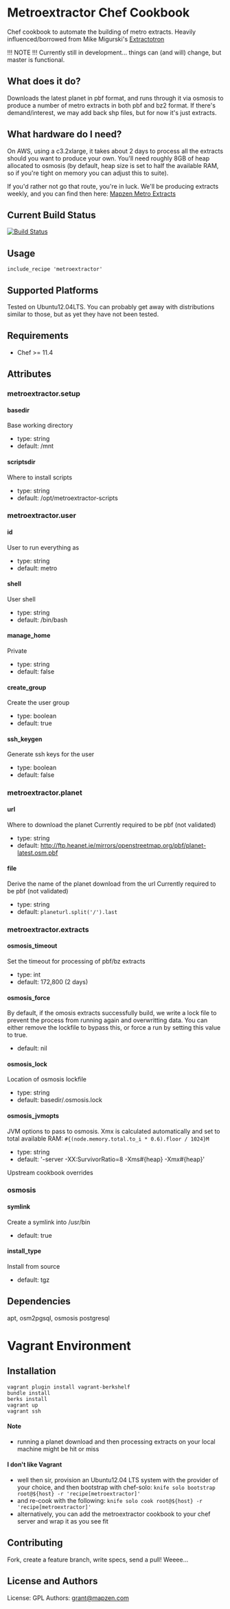 Metroextractor Chef Cookbook
===================

Chef cookbook to automate the building of metro extracts.
Heavily influenced/borrowed from Mike Migurski's [Extractotron](https://github.com/migurski/Extractotron/)

!!! NOTE !!! Currently still in development... things can (and will) change, but master is functional.

What does it do?
----------------
Downloads the latest planet in pbf format, and runs through it via osmosis to produce a number of metro
extracts in both pbf and bz2 format. If there's demand/interest, we may add back shp files, but for now
it's just extracts.

What hardware do I need?
------------------------
On AWS, using a c3.2xlarge, it takes about 2 days to process all the extracts should you want to produce
your own. You'll need roughly 8GB of heap allocated to osmosis (by default, heap size is set to half
the available RAM, so if you're tight on memory you can adjust this to suite).

If you'd rather not go that route, you're in luck. We'll be producing extracts weekly, and you can find
then here: [Mapzen Metro Extracts](http://metro-extracts.mapzen.com)

Current Build Status
--------------------
[![Build Status](https://secure.travis-ci.org/mapzen/chef-metroextractor.png)](http://travis-ci.org/mapzen/chef-metroextractor)

Usage
-----
    include_recipe 'metroextractor'

Supported Platforms
-------------------
Tested on Ubuntu12.04LTS. You can probably get away with distributions similar to those, but as yet
they have not been tested.

Requirements
------------
* Chef >= 11.4

Attributes
----------
### metroextractor.setup

#### basedir
Base working directory
* type: string
* default: /mnt

#### scriptsdir
Where to install scripts
* type: string
* default: /opt/metroextractor-scripts

### metroextractor.user

#### id
User to run everything as
* type: string
* default: metro

#### shell
User shell
* type: string
* default: /bin/bash

#### manage_home
Private
* type: string
* default: false

#### create_group
Create the user group
* type: boolean
* default: true

#### ssh_keygen
Generate ssh keys for the user
* type: boolean
* default: false

### metroextractor.planet

#### url
Where to download the planet
Currently required to be pbf (not validated)
* type: string
* default: http://ftp.heanet.ie/mirrors/openstreetmap.org/pbf/planet-latest.osm.pbf

#### file
Derive the name of the planet download from the url
Currently required to be pbf (not validated)
* type: string
* default: ```planeturl.split('/').last```

### metroextractor.extracts

#### osmosis_timeout
Set the timeout for processing of pbf/bz extracts
* type: int
* default: 172,800 (2 days)

#### osmosis_force
By default, if the omosis extracts successfully build, we write a lock file
to prevent the process from running again and overwritting data. You can 
either remove the lockfile to bypass this, or force a run by setting this
value to true.
* default: nil

#### osmosis_lock
Location of osmosis lockfile
* type: string
* default: basedir/.osmosis.lock

#### osmosis_jvmopts
JVM options to pass to osmosis. Xmx is calculated automatically and 
set to total available RAM: ```#{(node.memory.total.to_i * 0.6).floor / 1024}M```
* type: string
* default: '-server -XX:SurvivorRatio=8 -Xms#{heap} -Xmx#{heap}'

Upstream cookbook overrides

### osmosis

#### symlink
Create a symlink into /usr/bin
* default: true

#### install_type
Install from source
* default: tgz

Dependencies
-----------
apt, osm2pgsql, osmosis postgresql

Vagrant Environment
===================

Installation
------------
    vagrant plugin install vagrant-berkshelf 
    bundle install
    berks install
    vagrant up
    vagrant ssh

#### Note
* running a planet download and then processing extracts on your local machine might be hit or miss

#### I don't like Vagrant
* well then sir, provision an Ubuntu12.04 LTS system with the provider of your choice, and then bootstrap with chef-solo:
    `knife solo bootstrap root@${host} -r 'recipe[metroextractor]'`
* and re-cook with the following:
    `knife solo cook root@${host} -r 'recipe[metroextractor]'`
* alternatively, you can add the metroextractor cookbook to your chef server and wrap it as you see fit

Contributing
------------
Fork, create a feature branch, write specs, send a pull! Weeee...

License and Authors
-------------------
License: GPL
Authors: grant@mapzen.com
